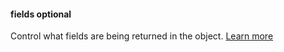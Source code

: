 #### fields <def-type>optional</def-type>
Control what fields are being returned in the object. [Learn more](/api/query/fields.html)